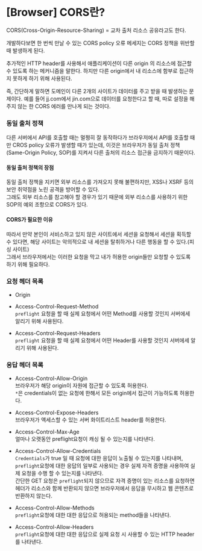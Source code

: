 # [Browser] CORS란?

CORS(Cross-Origin-Resource-Sharing) = 교차 출처 리소스 공유라고도 한다. <br>

개발하다보면 한 번씩 만날 수 있는 CORS policy 오류 메세지는 CORS 정책을 위반할 때 발생하게 된다.

추가적인 HTTP header를 사용해서 애플리케이션이 다른 origin 의 리소스에 접근할 수 있도록 하는 메커니즘을 말한다. 하지만 다른 origin에서 내 리소스에 함부로 접근하지 못하게 하기 위해 사용된다.

즉, 간단하게 말하면 도메인이 다른 2개의 사이트가 데이터를 주고 받을 때 발생하는 문제이다. 
예를 들어 jj.com에서 jin.com으로 데이터를 요청한다고 할 때, 
따로 설정을 해주지 않는 한 CORS 에러를 만나게 되는 것이다.

### 동일 출처 정책

다른 서버에서 API를 호출할 때는 멀쩡히 잘 동작하다가 브라우저에서 API를 호출할 때만 CROS policy 오류가 발생할 때가 있는데, 이것은 브라우저가 동일 출처 정책 (Same-Origin Policy, SOP)를 지켜서 다른 출처의 리소스 접근을 금지하기 때문이다.

#### 동일 출처 정책의 장점
동일 출처 정책을 지키면 외부 리소스를 가져오지 못해 불편하지만, XSS나 XSRF 등의 보안 취약점을 노린 공격을 방어할 수 있다. <br>
그래도 외부 리소스를 참고해야 할 경우가 있기 때문에 외부 리소스를 사용하기 위한 SOP의 예외 조항으로 CORS가 있다.

#### CORS가 필요한 이유
따라서 만약 본인이 서비스하고 있지 않은 사이트에서 세션을 요청해서 세션을 획득할 수 있다면, 해당 사이트는 악의적으로 내 세션을 탈취하거나 다른 행동을 할 수 있다.(피싱 사이트) <br>
그래서 브라우저에서는 이러한 요청을 막고 내가 허용한 origin들만 요청할 수 있도록 하기 위해 필요하다.

### 요청 헤더 목록

- Origin

- Access-Control-Request-Method <br>
`preflight` 요청을 할 때 실제 요청에서 어떤 Method를 사용할 것인지 서버에세 알리기 위해 사용된다.

- Access-Control-Request-Headers <br>
`preflight` 요청을 할 때 실제 요청에서 어떤 Header를 사용할 것인지 서버에세 알리기 위해 사용된다.

### 응답 헤더 목록

- Access-Control-Allow-Origin <br>
브라우저가 해당 origin이 자원에 접근할 수 있도록 허용한다. <br>
`*`은 credentials이 없는 요청에 한해서 모든 origin에서 접근이 가능하도록 허용한다.

- Access-Control-Expose-Headers <br>
브라우저가 액세스할 수 있는 서버 화이트리스트 header를 허용한다.

- Access-Control-Max-Age <br>
얼마나 오랫동안 preflight요청이 캐싱 될 수 있는지를 나타낸다.

- Access-Control-Allow-Credentials <br>
`Credentials`가 true 일 때 요청에 대한 응답이 노출될 수 있는지를 나타내며, `preflight`요청에 대한 응답의 일부로 사용되는 경우 실제 자격 증명을 사용하여 실제 요청을 수행 할 수 있는지를 나타낸다. <br>
간단한 GET 요청은 `preflight`되지 않으므로 자격 증명이 있는 리소스를 요청하면 헤더가 리소스와 함께 반환되지 않으면 브라우저에서 응답을 무시하고 웹 콘텐츠로 반환하지 않는다.

- Access-Control-Allow-Methods <br>
`preflight`요청에 대한 대한 응답으로 허용되는 method들을 나타낸다.

- Access-Control-Allow-Headers <br>
`preflight`요청에 대한 대한 응답으로 실제 요청 시 사용할 수 있는 HTTP header를 나타낸다.
